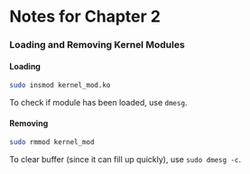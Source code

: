# Notes for Chapter 2

### Loading and Removing Kernel Modules
#### Loading
```bash
sudo insmod kernel_mod.ko
```
To check if module has been loaded, use `dmesg`.

#### Removing
```bash
sudo rmmod kernel_mod
```

To clear buffer (since it can fill up quickly), use `sudo dmesg -c`.
